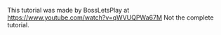 This tutorial was made by BossLetsPlay at https://www.youtube.com/watch?v=qWVUQPWa67M
Not the complete tutorial.